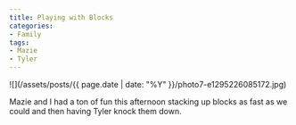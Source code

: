 ```yaml
---
title: Playing with Blocks
categories:
- Family
tags:
- Mazie
- Tyler
---
```


![](/assets/posts/{{ page.date | date: "%Y" }}/photo7-e1295226085172.jpg)
  



Mazie and I had a ton of fun this afternoon stacking up blocks as fast as we could and then having Tyler knock them down.
